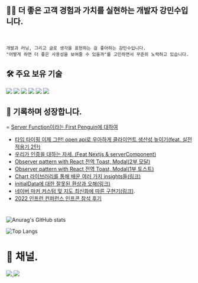 <div align="left">


## 🏃🏻 더 좋은 고객 경험과 가치를 실현하는 개발자 강민수입니다.  
	
</br>

	개발과 러닝, 그리고 글로 생각을 표현하는 걸 좋아하는 강민수입니다. 
	"어떻게 하면 더 좋은 사용성을 보여줄 수 있을까"를 고민하면서 꾸준히 노력하고 있습니다. 


## 🛠 주요 보유 기술

<img src="https://img.shields.io/badge/javascript-F7DF1E?style=for-the-badge&logo=javascript&logoColor=black">
<img src="https://img.shields.io/badge/typescript-3178C6?style=for-the-badge&logo=typescript&logoColor=black">
<img src="https://img.shields.io/badge/react-61DAFB?style=for-the-badge&logo=react&logoColor=black">
<img src="https://img.shields.io/badge/next.js-00000?style=for-the-badge&logo=next.js&logoColor=black">
<img src="https://img.shields.io/badge/reactquery-FF4154?style=for-the-badge&logo=reactquery&logoColor=black">
<img src="https://img.shields.io/badge/recoil-3178C6?style=for-the-badge&logo=recoil&logoColor=white">


## 📖 기록하며 성장합니다.

= [Server Function이라는 First Penguin에 대하여](https://velog.io/@minsu8834/Server-Function%EC%9D%B4%EB%9D%BC%EB%8A%94-First-Penguin%EC%97%90-%EB%8C%80%ED%95%98%EC%97%AC)
- [타입 타이핑 이제 그만! open api로 우아하게 클라이언트 생산성 높이기(feat. 실전 적용기 2탄)](https://velog.io/@minsu8834/%ED%83%80%EC%9E%85-%ED%83%80%EC%9D%B4%ED%95%91-%EC%9D%B4%EC%A0%9C-%EA%B7%B8%EB%A7%8C-open-api%EB%A1%9C-%EC%9A%B0%EC%95%84%ED%95%98%EA%B2%8C-%ED%81%B4%EB%9D%BC%EC%9D%B4%EC%96%B8%ED%8A%B8-%EC%83%9D%EC%82%B0%EC%84%B1-%EB%86%92%EC%9D%B4%EA%B8%B0feat.-%EC%8B%A4%EC%A0%84-%EC%A0%81%EC%9A%A9%EA%B8%B0-2%ED%83%84)
- [우리가 인증을 대하는 자세. (Feat Nextjs & serverComponent)](https://velog.io/@minsu8834/%EC%9A%B0%EB%A6%AC%EA%B0%80-%EC%9D%B8%EC%A6%9D%EC%9D%84-%EB%8C%80%ED%95%98%EB%8A%94-%EC%9E%90%EC%84%B8.-Feat-Nextjs-serverComponent)
- [Observer pattern with React 전역 Toast, Modal(2부 모달)](https://velog.io/@minsu8834/Observer-pattern-with-React-%EC%A0%84%EC%97%AD-Toast-Modal2%EB%B6%80-%EB%AA%A8%EB%8B%AC)
- [Observer pattern with React 전역 Toast, Modal(1부 토스트)](https://velog.io/@minsu8834/Observer-pattern-with-Toast-Modal)
- [Chart 라이브러리를 통해 배운 여러 가지 insights들(링크)](https://velog.io/@minsu8834/Insights-At-Chart)
- [initialData에 대한 잘못된 환상과 오해(링크)](https://velog.io/@minsu8834/initialData%EC%99%80-prefetchQuery%EB%A5%BC-%EB%8C%80%ED%95%98%EB%8A%94-%EC%9A%B0%EB%A6%AC%EC%9D%98-%EC%9E%90%EC%84%B8feat.-tanstack-query)
- [네이버 마커 커스텀 및 지도 최신화에 따른 구현기(링크)](https://chisel-tire-a0d.notion.site/What-s-about-Map-feat-4a8738816ca7496484a81cf921ca2e96?pvs=4).
- [2022 인프런 컨퍼런스 인프콘 참석 후기](https://chisel-tire-a0d.notion.site/2022-Infcon-My-first-Developer-Conference-d4632a2f3c9d4e3da963d13aa5a504ac)


#
<!-- [![minsu kang's github stats](https://github-readme-stats.vercel.app/api?username=minchodang&show_icons=true&theme=aura) -->
	
![Anurag's GitHub stats](https://github-readme-stats.vercel.app/api?username=minchodang&count_private=true&show_icons=true&theme=aura)


![Top Langs](https://github-readme-stats.vercel.app/api/top-langs/?username=minchodang&layout=compact&theme=tokyonight)

#

# 📮 채널. 
<a href="https://www.linkedin.com/in/%EB%AF%BC%EC%88%98-%EA%B0%95-839030226/">
<img src="https://img.shields.io/badge/linkedin-ffffff?style=flat&logo=linkedin&logoColor=blue">
</a>
<a href="https://velog.io/@minsu8834">
<img src="https://img.shields.io/badge/velog-ffffff?style=for-the-badge&logo=velog&logoColor=black">
</a>

</div>
